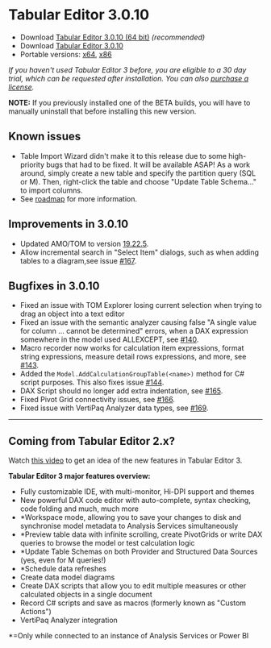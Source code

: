 # Tabular Editor 3.0.10

- Download [Tabular Editor 3.0.10 (64 bit)](https://cdn.tabulareditor.com/files/TabularEditor.3.0.10.x64.msi) _(recommended)_
- Download [Tabular Editor 3.0.10](https://cdn.tabulareditor.com/files/TabularEditor.3.0.10.x86.msi)
- Portable versions: [x64](https://cdn.tabulareditor.com/files/TabularEditor.3.0.10.x64.zip), [x86](https://cdn.tabulareditor.com/files/TabularEditor.3.0.10.x86.zip)

_If you haven't used Tabular Editor 3 before, you are eligible to a 30 day trial, which can be requested after installation. You can also [purchase a license](https://tabulareditor.com/#licensing)._

**NOTE:** If you previously installed one of the BETA builds, you will have to manually uninstall that before installing this new version.

## Known issues

- Table Import Wizard didn't make it to this release due to some high-priority bugs that had to be fixed. It will be available ASAP! As a work around, simply create a new table and specify the partition query (SQL or M). Then, right-click the table and choose "Update Table Schema..." to import columns.
- See [roadmap](https://github.com/TabularEditor/TabularEditor3/issues/12) for more information.

## Improvements in 3.0.10

- Updated AMO/TOM to version [19.22.5](https://www.nuget.org/packages/Microsoft.AnalysisServices.retail.amd64/).
- Allow incremental search in "Select Item" dialogs, such as when adding tables to a diagram,see issue [#167](https://github.com/TabularEditor/TabularEditor3/issues/167).

## Bugfixes in 3.0.10

- Fixed an issue with TOM Explorer losing current selection when trying to drag an object into a text editor
- Fixed an issue with the semantic analyzer causing false "A single value for column ... cannot be determined" errors, when a DAX expression somewhere in the model used ALLEXCEPT, see [#140](https://github.com/TabularEditor/TabularEditor3/issues/140).
- Macro recorder now works for calculation item expressions, format string expressions, measure detail rows expressions, and more, see [#143](https://github.com/TabularEditor/TabularEditor3/issues/143).
- Added the `Model.AddCalculationGroupTable(<name>)` method for C# script purposes. This also fixes issue [#144](https://github.com/TabularEditor/TabularEditor3/issues/144).
- DAX Script should no longer add extra indentation, see [#165](https://github.com/TabularEditor/TabularEditor3/issues/165).
- Fixed Pivot Grid connectivity issues, see [#166](https://github.com/TabularEditor/TabularEditor3/issues/166).
- Fixed issue with VertiPaq Analyzer data types, see [#169](https://github.com/TabularEditor/TabularEditor3/issues/169).

---

## Coming from Tabular Editor 2.x?

Watch [this video](https://www.youtube.com/watch?v=pt3DdcjfImY) to get an idea of the new features in Tabular Editor 3.

**Tabular Editor 3 major features overview:**

- Fully customizable IDE, with multi-monitor, Hi-DPI support and themes
- New powerful DAX code editor with auto-complete, syntax checking, code folding and much, much more
- \*Workspace mode, allowing you to save your changes to disk and synchronise model metadata to Analysis Services simultaneously
- \*Preview table data with infinite scrolling, create PivotGrids or write DAX queries to browse the model or test calculation logic
- \*Update Table Schemas on both Provider and Structured Data Sources (yes, even for M queries!)
- \*Schedule data refreshes
- Create data model diagrams
- Create DAX scripts that allow you to edit multiple measures or other calculated objects in a single document
- Record C# scripts and save as macros (formerly known as "Custom Actions")
- VertiPaq Analyzer integration

\*=Only while connected to an instance of Analysis Services or Power BI
